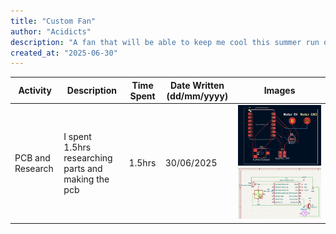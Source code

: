 ```yaml
---
title: "Custom Fan"
author: "Acidicts"
description: "A fan that will be able to keep me cool this summer run off of a drone motor"
created_at: "2025-06-30"
---
```


| Activity | Description | Time Spent | Date Written (dd/mm/yyyy) | Images |
|----------|----------|----------|-------------------|-----------|
| PCB and Research   | I spent 1.5hrs researching parts and making the pcb   | 1.5hrs   | 30/06/2025 | ![image](https://raw.githubusercontent.com/Acidicts/Custom-Fan/refs/heads/main/PCB/pcb.png) ![image](https://raw.githubusercontent.com/Acidicts/Custom-Fan/refs/heads/main/Schematic/sch.png)|

